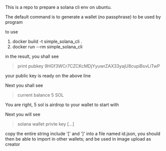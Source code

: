 This is a repo to prepare a solana cli env on ubuntu. 

The default command is to generate a wallet (no passphrase) to be used by program

to use
1. docker build -t simple_solana_cli .
2. docker run --rm simple_solana_cli

in the result, you shall see
> print pubkey
> 9HGf3WCr7CZCKcMDjYyuwrZAX33yajU8cupiBsvLiTwP

your public key is ready on the above line

Next you shall see 
> current balance
> 5 SOL

You are right, 5 sol is airdrop to your wallet to start with

Next you will see 
> solana wallet privte key
> [...]

copy the entire string include '[' and ']' into a file named id.json, you should then be able to import in other wallets; and be used in image upload as creator